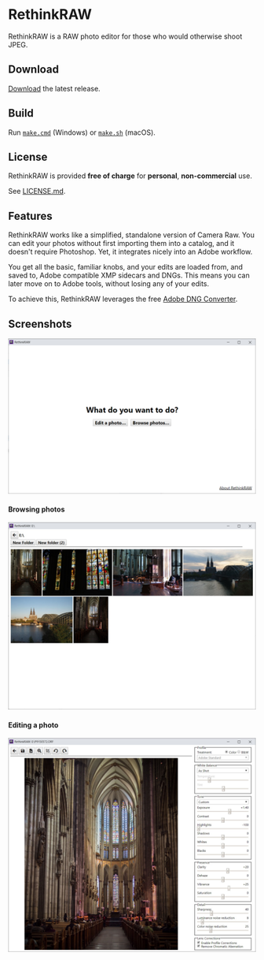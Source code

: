 # RethinkRAW

RethinkRAW is a RAW photo editor for those who would otherwise shoot JPEG.

## Download

[Download](https://github.com/ncruces/RethinkRAW/releases/latest) the latest release.

## Build

Run [`make.cmd`](make.cmd) (Windows) or [`make.sh`](make.sh) (macOS).

## License

RethinkRAW is provided **free of charge** for **personal**, **non-commercial** use.

See [LICENSE.md](LICENSE.md).

## Features

RethinkRAW works like a simplified, standalone version of Camera Raw.
You can edit your photos without first importing them into a catalog,
and it doesn't require Photoshop.
Yet, it integrates nicely into an Adobe workflow.

You get all the basic, familiar knobs,
and your edits are loaded from, and saved to,
Adobe compatible XMP sidecars and DNGs.
This means you can later move on to Adobe tools,
without losing any of your edits.

To achieve this, RethinkRAW leverages the free
[Adobe DNG Converter](https://helpx.adobe.com/photoshop/using/adobe-dng-converter.html).

## Screenshots

![Welcome screen](screens/welcome.png)

#### Browsing photos

![Browsing photos](screens/browse.jpg)

#### Editing a photo

![Editing a photo](screens/edit.jpg)
